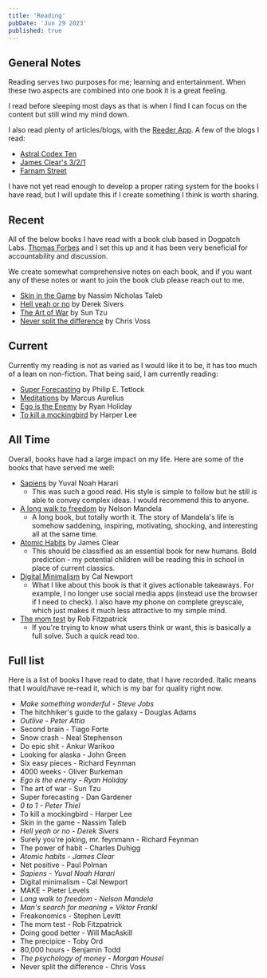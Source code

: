 ```yaml
---
title: 'Reading'
pubDate: 'Jun 29 2023'
published: true
---
```


## General Notes

Reading serves two purposes for me; learning and entertainment. When these two aspects are combined into one book it is a great feeling.

I read before sleeping most days as that is when I find I can focus on the content but still wind my mind down.

I also read plenty of articles/blogs, with the [Reeder App](reeder.app). A few of the blogs I read:

- [Astral Codex Ten](https://astralcodexten.substack.com/)
- [James Clear's 3/2/1](https://jamesclear.com/3-2-1)
- [Farnam Street](https://fs.blog/)

I have not yet read enough to develop a proper rating system for the books I have read, but I will update this if I create something I think is worth sharing.

## Recent

All of the below books I have read with a book club based in Dogpatch Labs. [Thomas Forbes](https://thomasforbes.com) and I set this up and it has been very beneficial for accountability and discussion.

We create somewhat comprehensive notes on each book, and if you want any of these notes or want to join the book club please reach out to me.

- [Skin in the Game](https://www.goodreads.com/book/show/36064445-skin-in-the-game) by Nassim Nicholas Taleb
- [Hell yeah or no](https://www.goodreads.com/en/book/show/52523856) by Derek Sivers
- [The Art of War](https://www.goodreads.com/book/show/10534.The_Art_of_War) by Sun Tzu
- [Never split the difference](https://www.goodreads.com/book/show/26156469-never-split-the-difference) by Chris Voss

## Current

Currently my reading is not as varied as I would like it to be, it has too much of a lean on non-fiction. That being said, I am currently reading:

- [Super Forecasting](https://www.goodreads.com/book/show/23995360-superforecasting) by Philip E. Tetlock
- [Meditations](https://www.goodreads.com/book/show/30659.Meditations) by Marcus Aurelius
- [Ego is the Enemy](https://www.goodreads.com/book/show/27036528-ego-is-the-enemy) by Ryan Holiday
- [To kill a mockingbird](https://www.goodreads.com/book/show/2657.To_Kill_a_Mockingbird) by Harper Lee

## All Time

Overall, books have had a large impact on my life. Here are some of the books that have served me well:

- [Sapiens](https://www.goodreads.com/book/show/23692271-sapiens) by Yuval Noah Harari
  - This was such a good read. His style is simple to follow but he still is able to convey complex ideas. I would recommend this to anyone.
- [A long walk to freedom](https://www.goodreads.com/book/show/318431.Long_Walk_to_Freedom) by Nelson Mandela
  - A long book, but totally worth it. The story of Mandela's life is somehow saddening, inspiring, motivating, shocking, and interesting all at the same time.
- [Atomic Habits](https://www.goodreads.com/book/show/40121378-atomic-habits) by James Clear
  - This should be classified as an essential book for new humans. Bold prediction - my potential children will be reading this in school in place of current classics.
- [Digital Minimalism](https://www.goodreads.com/book/show/40672036-digital-minimalism) by Cal Newport
  - What I like about this book is that it gives actionable takeaways. For example, I no longer use social media apps (instead use the browser if I need to check). I also have my phone on complete greyscale, which just makes it much less attractive to my simple mind.
- [The mom test](https://www.goodreads.com/book/show/52283963-the-mom-test) by Rob Fitzpatrick
  - If you're trying to know what users think or want, this is basically a full solve. Such a quick read too.

## Full list

Here is a list of books I have read to date, that I have recorded. Italic means that I would/have re-read it, which is my bar for quality right now.

- _Make something wonderful - Steve Jobs_
- The hitchhiker's guide to the galaxy - Douglas Adams
- _Outlive - Peter Attia_
- Second brain - Tiago Forte
- Snow crash - Neal Stephenson
- Do epic shit - Ankur Warikoo
- Looking for alaska - John Green
- Six easy pieces - Richard Feynman
- 4000 weeks - Oliver Burkeman
- _Ego is the enemy - Ryan Holiday_
- The art of war - Sun Tzu
- Super forecasting - Dan Gardener
- _0 to 1 - Peter Thiel_
- To kill a mockingbird - Harper Lee
- Skin in the game - Nassim Taleb
- _Hell yeah or no - Derek Sivers_
- Surely you're joking, mr. feynmann - Richard Feynman
- The power of habit - Charles Duhigg
- _Atomic habits - James Clear_
- Net positive - Paul Polman
- _Sapiens - Yuval Noah Harari_
- Digital minimalism - Cal Newport
- MAKE - Pieter Levels
- _Long walk to freedom - Nelson Mandela_
- _Man's search for meaning = Viktor Frankl_
- Freakonomics - Stephen Levitt
- The mom test - Rob Fitzpatrick
- Doing good better - Will MacAskill
- The precipice - Toby Ord
- 80,000 hours - Benjamin Todd
- _The psychology of money - Morgan Housel_
- Never split the difference - Chris Voss
